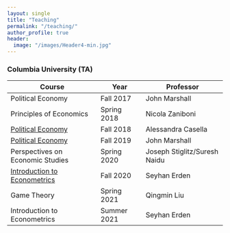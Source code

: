 ```yaml
---
layout: single
title: "Teaching"
permalink: "/teaching/"
author_profile: true
header:
  image: "/images/Header4-min.jpg"
---
```


### Columbia University (TA)

Course | Year         | Professor
------------ | -------------| -------------
Political Economy | Fall 2017 |  John Marshall
Principles of Economics | Spring 2018 |  Nicola Zaniboni
[Political Economy](/images/documents/Fall2019.pdf)  | Fall 2018 | Alessandra Casella
[Political Economy](/images/documents/Fall2019.pdf)  | Fall 2019 |  John Marshall
Perspectives on Economic Studies  | Spring 2020 |  Joseph Stiglitz/Suresh Naidu
[Introduction to Econometrics](/images/documents/Fall2019.pdf)  | Fall 2020 | Seyhan Erden
Game Theory  | Spring 2021 | Qingmin  Liu
Introduction to Econometrics  | Summer 2021 | Seyhan Erden
